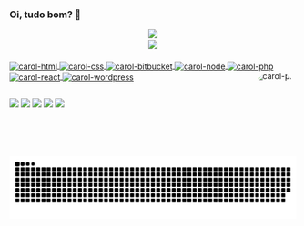 ### Oi, tudo bom? 💚

<div align="center">
  <a href="https://github.com/carol-moreira">
  <img height="157em" src="https://github-readme-stats.vercel.app/api?username=carol-moreira&show_icons=true&theme=dark&include_all_commits=true&count_private=true"/>
    <br>
  <img height="107em" src="https://github-readme-stats.vercel.app/api/top-langs/?username=carol-moreira&layout=compact&langs_count=7&theme=dark"/>
</div>
  
  <div style="display: inline_block"><br>
    <img align="center" alt="carol-html" height="30" width="40" src="https://cdn.jsdelivr.net/gh/devicons/devicon/icons/html5/html5-original.svg">
    <img align="center" alt="carol-css" height="30" width="40" src="https://cdn.jsdelivr.net/gh/devicons/devicon/icons/css3/css3-original.svg">
    <img align="center" alt="carol-bitbucket" height="30" width="40" src="https://cdn.jsdelivr.net/gh/devicons/devicon/icons/javascript/javascript-plain.svg">
    <img align="center" alt="carol-node" height="30" width="40" src="https://cdn.jsdelivr.net/gh/devicons/devicon/icons/nodejs/nodejs-original.svg">
    <img align="center" alt="carol-php" height="30" width="40" src="https://cdn.jsdelivr.net/gh/devicons/devicon/icons/php/php-plain.svg">
    <img align="center" alt="carol-react" height="30" width="40" src="https://cdn.jsdelivr.net/gh/devicons/devicon/icons/react/react-original.svg">
    <img align="center" alt="carol-wordpress" height="30" width="40" src="https://cdn.jsdelivr.net/gh/devicons/devicon/icons/wordpress/wordpress-plain.svg">
    <img align="right" alt="carol-pic" height="150" style="border-radius:50px;" src="https://cdn.discordapp.com/attachments/811425848737267733/989340352739672074/carolgif.gif">
</div>
  
  ##
  
  <div> 
    <a href="https://instagram.com/host.ca" target="_blank"><img src="https://img.shields.io/badge/Instagram-E4405F?style=for-the-badge&logo=instagram&logoColor=white" target="_blank"></a>
    <a href = "mailto:carolinasrmoreira@gmail.com"><img src="https://img.shields.io/badge/-Gmail-%23333?style=for-the-badge&logo=gmail&logoColor=white" target="_blank"></a>
    <a href="https://www.linkedin.com/in/carolina-moreira1502/" target="_blank"><img src="https://img.shields.io/badge/-LinkedIn-%230077B5?style=for-the-badge&logo=linkedin&logoColor=white" target="_blank"></a>
    <a href="https://www.twitch.tv/coralinaxz" target="_blank"><img src="https://img.shields.io/badge/Twitch-9146FF?style=for-the-badge&logo=twitch&logoColor=white" target="_blank"></a>
    <a href="https://wa.me/message/Z6DGN4YIL2XXB1" target="_blank"><img src="https://img.shields.io/badge/WhatsApp-25D366?style=for-the-badge&logo=whatsapp&logoColor=white" target="_blank"></a>
  </div>
  
  ![Snake animation](https://github.com/carol-moreira/carol-moreira/blob/output/github-contribution-grid-snake.svg)
